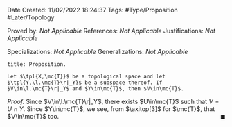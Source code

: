 <div class="topSpace"></div>

Date Created: 11/02/2022 18:24:37
Tags: #Type/Proposition #Later/Topology

Proved by: <i>Not Applicable</i>
References: <i>Not Applicable</i>
Justifications: <i>Not Applicable</i>

Specializations: <i>Not Applicable</i>
Generalizations: <i>Not Applicable</i>

``` ad-Proposition
title: Proposition.

Let $\tpl{X,\mc{T}}$ be a topological space and let $\tpl{Y,\l.\mc{T}\r|_Y}$ be a subspace thereof. If $V\in\l.\mc{T}\r|_Y$ and $Y\in\mc{T}$, then $V\in\mc{T}$.

```

<i>Proof.</i> Since $V\in\l.\mc{T}\r|_Y$, there exists $U\in\mc{T}$ such that $V=U\cap Y$. Since $Y\in\mc{T}$, we see, from $\axitop[3]$ for $\mc{T}$, that $V\in\mc{T}$ too.<span style="float:right;">$\blacksquare$</span>
